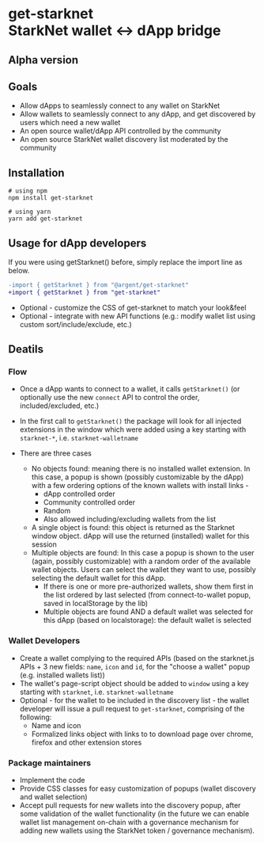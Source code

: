 # get-starknet<br/>StarkNet wallet <-> dApp bridge

## Alpha version

## Goals

- Allow dApps to seamlessly connect to any wallet on StarkNet
- Allow wallets to seamlessly connect to any dApp, and get discovered by users which need a new wallet
- An open source wallet/dApp API controlled by the community
- An open source StarkNet wallet discovery list moderated by the community

## Installation
```
# using npm
npm install get-starknet

# using yarn
yarn add get-starknet
```

## Usage for dApp developers

If you were using getStarknet() before, simply replace the import line as below.

```diff
-import { getStarknet } from "@argent/get-starknet"
+import { getStarknet } from "get-starknet"
```

- Optional - customize the CSS of get-starknet to match your look&amp;feel
- Optional - integrate with new API functions (e.g.: modify wallet list using custom sort/include/exclude, etc.)

## Deatils

### Flow

- Once a dApp wants to connect to a wallet, it calls `getStarknet()` (or optionally use the new `connect` API to control the order, included/excluded, etc.)

- In the first call to `getStarknet()` the package will look for all injected extensions in the window which were added using a key starting with `starknet-*`, i.e. `starknet-walletname`


- There are three cases

  - No objects found: meaning there is no installed wallet extension. In this case, a popup is shown (possibly customizable by the dApp) with a few ordering options of the known wallets with install links -
     - dApp controlled order
     - Community controlled order
     - Random
     - Also allowed including/excluding wallets from the list
  - A single object is found: this object is returned as the Starknet window object. dApp will use the returned (installed) wallet for this session
  - Multiple objects are found: In this case a popup is shown to the user (again, possibly customizable) with a random order of the available wallet objects. Users can select the wallet they want to use, possibly selecting the default wallet for this dApp.
    - If there is one or more pre-authorized wallets, show them first in the list ordered by last selected (from connect-to-wallet popup, saved in localStorage by the lib)
    - Multiple objects are found AND a default wallet was selected for this dApp (based on localstorage): the default wallet is selected

### Wallet Developers

- Create a wallet complying to the required APIs (based on the starknet.js APIs + 3 new fields: `name`, `icon` and `id`, for the &quot;choose a wallet&quot; popup (e.g. installed wallets list))
- The wallet's page-script object should be added to `window` using a key starting with `starknet`, i.e. `starknet-walletname`
- Optional - for the wallet to be included in the discovery list - the wallet developer will issue a pull request to `get-starknet`, comprising of the following:
  - Name and icon
  - Formalized links object with links to to download page over chrome, firefox and other extension stores


### Package maintainers

- Implement the code
- Provide CSS classes for easy customization of popups (wallet discovery and wallet selection)
- Accept pull requests for new wallets into the discovery popup, after some validation of the wallet functionality (in the future we can enable wallet list management on-chain with a governance mechanism for adding new wallets using the StarkNet token / governance mechanism).
